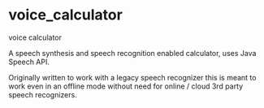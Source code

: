 # voice_calculator
voice calculator

A speech synthesis and speech recognition enabled calculator, uses Java Speech API.

Originally written to work with a legacy speech recognizer this is meant to work even in an offline mode without need for online / cloud 3rd party speech recognizers.
